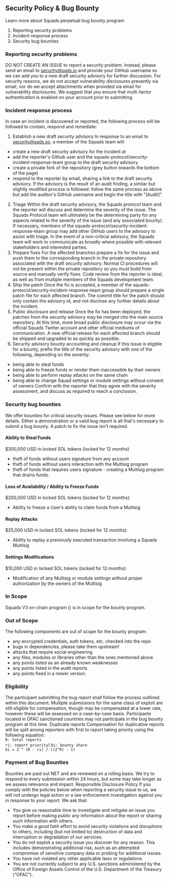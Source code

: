 ## Security Policy & Bug Bounty
Learn more about Squads perpetual bug bounty program
1. Reporting security problems 
2. Incident response process
3. Security bug bounties 
### Reporting security problems
DO NOT CREATE AN ISSUE to report a security problem. Instead, please send an email to security@sqds.io and provide your GitHub username so we can add you to a new draft security advisory for further discussion. 
For security reasons, we do not accept vulnerability disclosures presently via email, nor do we accept attachments when provided via email for vulnerability disclosures. 
We suggest that you ensure that multi-factor authentication is enabled on your account prior to submitting.
### Incident response process
In case an incident is discovered or reported, the following process will be followed to contain, respond and remediate:
1. Establish a new draft security advisory
In response to an email to security@sqds.so, a member of the Squads team will: 
* create a new draft security advisory for the incident at  
* add the reporter's Github user and the squads-protocol/security-incident-response-team group to the draft security advisory 
* create a private fork of the repository (grey button towards the bottom of the page) 
* respond to the reporter by email, sharing a link to the draft security advisory. 
If the advisory is the result of an audit finding, a similar but slightly modified process is followed:
follow the same process as above but add the auditor's GitHub username and begin the title with "[Audit]".
2. Triage
Within the draft security advisory, the Squads protocol team and the reporter will discuss and determine the severity of the issue. The Squads Protocol team will ultimately be the determining party for any aspects related to the severity of the issue (and any associated bounty). 
If necessary, members of the squads-protocol/security-incident-response-team group may add other GitHub users to the advisory to assist with triage. 
In the event of a non-critical advisory, the Squads team will work to communicate as broadly where possible with relevant stakeholders and interested parties.
3. Prepare fixes
For the affected branches prepare a fix for the issue and push them to the corresponding branch in the private repository associated with the draft security advisory. 
Normal CI procedures will not be present within the private repository so you must build from source and manually verify fixes. 
Code review from the reporter is ideal, as well as from multiple members of the Squads development team.
4. Ship the patch 
Once the fix is accepted, a member of the squads-protocol/security-incident-response-team group should prepare a single patch file for each affected branch. 
The commit title for the patch should only contain the advisory id, and not disclose any further details about the incident.
5. Public disclosure and release
Once the fix has been deployed, the patches from the security advisory may be merged into the main source repository. At this time, more broad public disclosure may occur via the official Squads Twitter account and other official mediums of communication. 
A new official release for each affected branch should be shipped and upgraded to as quickly as possible.
6. Security advisory bounty accounting and cleanup
If this issue is eligible for a bounty, prefix the title of the security advisory with one of the following, depending on the severity: 
* being able to steal funds 
* being able to freeze funds or render them inaccessible by their owners
* being able to perform replay attacks on the same chain 
* being able to change Squad settings or module settings without consent of owners 
Confirm with the reporter that they agree with the severity assessment, and discuss as required to reach a conclusion.
### Security bug bounties
We offer bounties for critical security issues. Please see below for more details. Either a demonstration or a valid bug report is all that's necessary to submit a bug bounty. 
A patch to fix the issue isn't required.
#### Ability to Steal Funds
$300,000 USD in locked SOL tokens (locked for 12 months)
* theft of funds without users signature from any account 
* theft of funds without users interaction with the Multisig program 
* theft of funds that requires users signature - creating a Multisig program that drains funds.
#### Loss of Availability / Ability to Freeze Funds
$200,000 USD in locked SOL tokens (locked for 12 months): 
* Ability to freeze a User’s ability to claim funds from a Multisig
#### Replay Attacks 
$25,000 USD in locked SOL tokens (locked for 12 months): 
* Ability to replay a previously executed transaction involving a Squads Multisig 
#### Settings Modifications
$10,000 USD in locked SOL tokens (locked for 12 months): 
* Modification of any Multisig or module settings without proper authorization by the owners of the Multisig
### In Scope
Squads V3 on-chain program () is in scope for the bounty program.
### Out of Scope
The following components are out of scope for the bounty program: 
* any encrypted credentials, auth tokens, etc. checked into the repo 
* bugs in dependencies, please take them upstream! 
* attacks that require social engineering 
* any files, modules or libraries other than the ones mentioned above 
* any points listed as an already known weaknesses 
* any points listed in the audit reports 
* any points fixed in a newer version.
### Eligibility
The participant submitting the bug report shall follow the process outlined within this document. 
Multiple submissions for the same class of exploit are still eligible for compensation, though may be compensated at a lower rate, however these will be assessed on a case-by-case basis. 
Participants located in OFAC sanctioned countries may not participate in the bug bounty program at this time.
Duplicate reports
Compensation for duplicative reports will be split among reporters with first to report taking priority using the following equation:\
`R: total reports `\
`ri: report priority`\ 
`bi: bounty share`\
`bi = 2 ^ (R - ri) / ((2^R) - 1)`
### Payment of Bug Bounties
Bounties are paid out NET and are reviewed on a rolling basis. We try to respond to every submission within 24 hours, but some may take longer as we assess relevance and impact.
Responsible Disclosure Policy 
If you comply with the policies below when reporting a security issue to us, we will not undergo legal action or a law enforcement investigation against you in response to your report.
We ask that: 
* You give us reasonable time to investigate and mitigate an issue you report before making public any information about the report or sharing such information with others. 
* You make a good faith effort to avoid security violations and disruptions to others, including (but not limited to) destruction of data and interruption or degradation of our services. 
* You do not exploit a security issue you discover for any reason. This includes demonstrating additional risk, such as an attempted compromise of sensitive company data or probing for additional issues. 
* You have not violated any other applicable laws or regulations. 
* You are not currently subject to any U.S. sanctions administered by the Office of Foreign Assets Control of the U.S. Department of the Treasury (“OFAC”).

